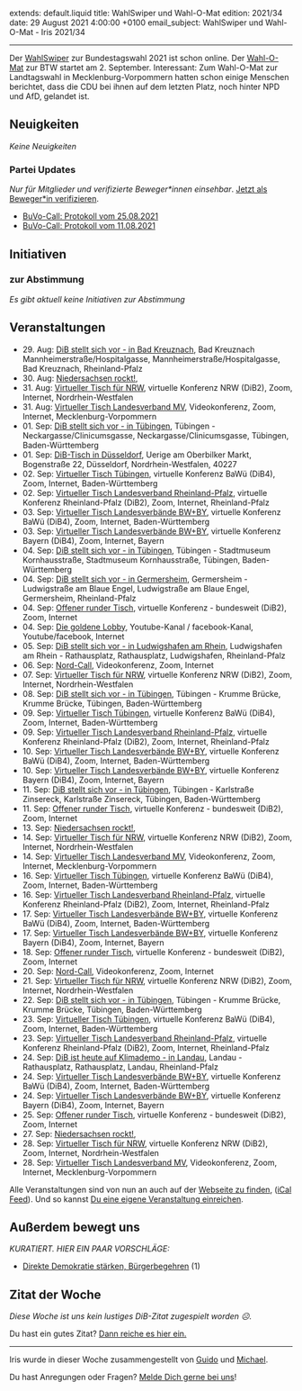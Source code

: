 
extends: default.liquid
title: WahlSwiper und Wahl-O-Mat
edition: 2021/34
date: 29 August 2021 4:00:00 +0100
email_subject: WahlSwiper und Wahl-O-Mat - Iris 2021/34

---
Der [WahlSwiper](https://www.voteswiper.org/de/deutschland/bundestagswahl-2021) zur Bundestagswahl 2021 ist schon online. Der [Wahl-O-Mat](https://www.wahl-o-mat.de/) zur BTW startet am 2. September.
Interessant: Zum Wahl-O-Mat zur Landtagswahl in Mecklenburg-Vorpommern hatten schon einige Menschen berichtet, dass die CDU bei ihnen auf dem letzten Platz, noch hinter NPD und AfD, gelandet ist.

## Neuigkeiten

_Keine Neuigkeiten_

### Partei Updates

_Nur für Mitglieder und verifizierte Beweger\*innen einsehbar_. [Jetzt als Beweger\*in verifizieren](https://bewegung.jetzt/bewegerin-werden/).

 - [BuVo-Call: Protokoll vom 25.08.2021](https://marktplatz.bewegung.jetzt/t/buvo-call-protokoll-vom-25-08-2021/38638)
 - [BuVo-Call: Protokoll vom 11.08.2021](https://marktplatz.bewegung.jetzt/t/buvo-call-protokoll-vom-11-08-2021/38599)

## Initiativen

### zur Abstimmung
_Es gibt aktuell keine Initiativen zur Abstimmung_

## Veranstaltungen

 - 29.&nbsp;Aug: [DiB stellt sich vor - in Bad Kreuznach](https://bewegung.jetzt/veranstaltungen/dib-stellt-sich-vor-in-bad-kreuznach/), Bad Kreuznach Mannheimerstraße/Hospitalgasse, Mannheimerstraße/Hospitalgasse, Bad Kreuznach, Rheinland-Pfalz
 - 30.&nbsp;Aug: [Niedersachsen rockt!](https://bewegung.jetzt/veranstaltungen/niedersachsen-call-2021-08-30/), 
 - 31.&nbsp;Aug: [Virtueller Tisch für NRW](https://bewegung.jetzt/veranstaltungen/virtueller-tisch-landesverbaende-bwby-2021-08-31/), virtuelle Konferenz NRW (DiB2), Zoom, Internet, Nordrhein-Westfalen
 - 31.&nbsp;Aug: [Virtueller Tisch Landesverband MV](https://bewegung.jetzt/veranstaltungen/mv-call-2021-08-31/), Videokonferenz, Zoom, Internet, Mecklenburg-Vorpommern
 - 01.&nbsp;Sep: [DiB stellt sich vor - in Tübingen](https://bewegung.jetzt/veranstaltungen/dib-stellt-sich-vor-in-tuebingen-4/), Tübingen - Neckargasse/Clinicumsgasse, Neckargasse/Clinicumsgasse, Tübingen, Baden-Württemberg
 - 01.&nbsp;Sep: [DiB-Tisch in Düsseldorf](https://bewegung.jetzt/veranstaltungen/dib-tisch-in-duesseldorf/), Uerige am Oberbilker Markt, Bogenstraße 22, Düsseldorf, Nordrhein-Westfalen, 40227
 - 02.&nbsp;Sep: [Virtueller Tisch Tübingen](https://bewegung.jetzt/veranstaltungen/virtueller-tisch-tuebingen-2021-09-02/), virtuelle Konferenz BaWü (DiB4), Zoom, Internet, Baden-Württemberg
 - 02.&nbsp;Sep: [Virtueller Tisch Landesverband Rheinland-Pfalz](https://bewegung.jetzt/veranstaltungen/virtueller-tisch-landesverband-rheinland-pfalz-2021-09-02/), virtuelle Konferenz Rheinland-Pfalz (DiB2), Zoom, Internet, Rheinland-Pfalz
 - 03.&nbsp;Sep: [Virtueller Tisch Landesverbände BW+BY](https://bewegung.jetzt/veranstaltungen/virtueller-tisch-landesverbaende-bwby-3-2021-09-03/), virtuelle Konferenz BaWü (DiB4), Zoom, Internet, Baden-Württemberg
 - 03.&nbsp;Sep: [Virtueller Tisch Landesverbände BW+BY](https://bewegung.jetzt/veranstaltungen/virtueller-tisch-landesverbaende-bwby-2-2021-09-03/), virtuelle Konferenz Bayern (DiB4), Zoom, Internet, Bayern
 - 04.&nbsp;Sep: [DiB stellt sich vor - in Tübingen](https://bewegung.jetzt/veranstaltungen/dib-stellt-sich-vor-in-tuebingen-2/), Tübingen - Stadtmuseum Kornhausstraße, Stadtmuseum Kornhausstraße, Tübingen, Baden-Württemberg
 - 04.&nbsp;Sep: [DiB stellt sich vor - in Germersheim](https://bewegung.jetzt/veranstaltungen/dib-stellt-sich-vor-in-germersheim/), Germersheim - Ludwigstraße am Blaue Engel, Ludwigstraße am Blaue Engel, Germersheim, Rheinland-Pfalz
 - 04.&nbsp;Sep: [Offener runder Tisch](https://bewegung.jetzt/veranstaltungen/offener-runder-tisch-2021-09-04/), virtuelle Konferenz - bundesweit (DiB2), Zoom, Internet
 - 04.&nbsp;Sep: [Die goldene Lobby](https://bewegung.jetzt/veranstaltungen/die-goldene-lobby/), Youtube-Kanal / facebook-Kanal, Youtube/facebook, Internet
 - 05.&nbsp;Sep: [DiB stellt sich vor - in  Ludwigshafen am Rhein](https://bewegung.jetzt/veranstaltungen/dib-stellt-sich-vor-in-ludwigshafen-am-rhein/), Ludwigshafen am Rhein - Rathausplatz, Rathausplatz, Ludwigshafen, Rheinland-Pfalz
 - 06.&nbsp;Sep: [Nord-Call](https://bewegung.jetzt/veranstaltungen/nord-call-2021-09-06/), Videokonferenz, Zoom, Internet
 - 07.&nbsp;Sep: [Virtueller Tisch für NRW](https://bewegung.jetzt/veranstaltungen/virtueller-tisch-landesverbaende-bwby-2021-09-07/), virtuelle Konferenz NRW (DiB2), Zoom, Internet, Nordrhein-Westfalen
 - 08.&nbsp;Sep: [DiB stellt sich vor - in Tübingen](https://bewegung.jetzt/veranstaltungen/dib-stellt-sich-vor-in-tuebingen-5/), Tübingen - Krumme Brücke, Krumme Brücke, Tübingen, Baden-Württemberg
 - 09.&nbsp;Sep: [Virtueller Tisch Tübingen](https://bewegung.jetzt/veranstaltungen/virtueller-tisch-tuebingen-2021-09-09/), virtuelle Konferenz BaWü (DiB4), Zoom, Internet, Baden-Württemberg
 - 09.&nbsp;Sep: [Virtueller Tisch Landesverband Rheinland-Pfalz](https://bewegung.jetzt/veranstaltungen/virtueller-tisch-landesverband-rheinland-pfalz-2021-09-09/), virtuelle Konferenz Rheinland-Pfalz (DiB2), Zoom, Internet, Rheinland-Pfalz
 - 10.&nbsp;Sep: [Virtueller Tisch Landesverbände BW+BY](https://bewegung.jetzt/veranstaltungen/virtueller-tisch-landesverbaende-bwby-3-2021-09-10/), virtuelle Konferenz BaWü (DiB4), Zoom, Internet, Baden-Württemberg
 - 10.&nbsp;Sep: [Virtueller Tisch Landesverbände BW+BY](https://bewegung.jetzt/veranstaltungen/virtueller-tisch-landesverbaende-bwby-2-2021-09-10/), virtuelle Konferenz Bayern (DiB4), Zoom, Internet, Bayern
 - 11.&nbsp;Sep: [DiB stellt sich vor - in Tübingen](https://bewegung.jetzt/veranstaltungen/dib-stellt-sich-vor-in-tuebingen-3/), Tübingen - Karlstraße Zinsereck, Karlstraße Zinsereck, Tübingen, Baden-Württemberg
 - 11.&nbsp;Sep: [Offener runder Tisch](https://bewegung.jetzt/veranstaltungen/offener-runder-tisch-2021-09-11/), virtuelle Konferenz - bundesweit (DiB2), Zoom, Internet
 - 13.&nbsp;Sep: [Niedersachsen rockt!](https://bewegung.jetzt/veranstaltungen/niedersachsen-call-2021-09-13/), 
 - 14.&nbsp;Sep: [Virtueller Tisch für NRW](https://bewegung.jetzt/veranstaltungen/virtueller-tisch-landesverbaende-bwby-2021-09-14/), virtuelle Konferenz NRW (DiB2), Zoom, Internet, Nordrhein-Westfalen
 - 14.&nbsp;Sep: [Virtueller Tisch Landesverband MV](https://bewegung.jetzt/veranstaltungen/mv-call-2021-09-14/), Videokonferenz, Zoom, Internet, Mecklenburg-Vorpommern
 - 16.&nbsp;Sep: [Virtueller Tisch Tübingen](https://bewegung.jetzt/veranstaltungen/virtueller-tisch-tuebingen-2021-09-16/), virtuelle Konferenz BaWü (DiB4), Zoom, Internet, Baden-Württemberg
 - 16.&nbsp;Sep: [Virtueller Tisch Landesverband Rheinland-Pfalz](https://bewegung.jetzt/veranstaltungen/virtueller-tisch-landesverband-rheinland-pfalz-2021-09-16/), virtuelle Konferenz Rheinland-Pfalz (DiB2), Zoom, Internet, Rheinland-Pfalz
 - 17.&nbsp;Sep: [Virtueller Tisch Landesverbände BW+BY](https://bewegung.jetzt/veranstaltungen/virtueller-tisch-landesverbaende-bwby-3-2021-09-17/), virtuelle Konferenz BaWü (DiB4), Zoom, Internet, Baden-Württemberg
 - 17.&nbsp;Sep: [Virtueller Tisch Landesverbände BW+BY](https://bewegung.jetzt/veranstaltungen/virtueller-tisch-landesverbaende-bwby-2-2021-09-17/), virtuelle Konferenz Bayern (DiB4), Zoom, Internet, Bayern
 - 18.&nbsp;Sep: [Offener runder Tisch](https://bewegung.jetzt/veranstaltungen/offener-runder-tisch-2021-09-18/), virtuelle Konferenz - bundesweit (DiB2), Zoom, Internet
 - 20.&nbsp;Sep: [Nord-Call](https://bewegung.jetzt/veranstaltungen/nord-call-2021-09-20/), Videokonferenz, Zoom, Internet
 - 21.&nbsp;Sep: [Virtueller Tisch für NRW](https://bewegung.jetzt/veranstaltungen/virtueller-tisch-landesverbaende-bwby-2021-09-21/), virtuelle Konferenz NRW (DiB2), Zoom, Internet, Nordrhein-Westfalen
 - 22.&nbsp;Sep: [DiB stellt sich vor - in Tübingen](https://bewegung.jetzt/veranstaltungen/dib-stellt-sich-vor-in-tuebingen-6/), Tübingen - Krumme Brücke, Krumme Brücke, Tübingen, Baden-Württemberg
 - 23.&nbsp;Sep: [Virtueller Tisch Tübingen](https://bewegung.jetzt/veranstaltungen/virtueller-tisch-tuebingen-2021-09-23/), virtuelle Konferenz BaWü (DiB4), Zoom, Internet, Baden-Württemberg
 - 23.&nbsp;Sep: [Virtueller Tisch Landesverband Rheinland-Pfalz](https://bewegung.jetzt/veranstaltungen/virtueller-tisch-landesverband-rheinland-pfalz-2021-09-23/), virtuelle Konferenz Rheinland-Pfalz (DiB2), Zoom, Internet, Rheinland-Pfalz
 - 24.&nbsp;Sep: [DiB ist heute auf Klimademo - in Landau](https://bewegung.jetzt/veranstaltungen/dib-ist-heute-auf-klimademo-in-landau/), Landau - Rathausplatz, Rathausplatz, Landau, Rheinland-Pfalz
 - 24.&nbsp;Sep: [Virtueller Tisch Landesverbände BW+BY](https://bewegung.jetzt/veranstaltungen/virtueller-tisch-landesverbaende-bwby-3-2021-09-24/), virtuelle Konferenz BaWü (DiB4), Zoom, Internet, Baden-Württemberg
 - 24.&nbsp;Sep: [Virtueller Tisch Landesverbände BW+BY](https://bewegung.jetzt/veranstaltungen/virtueller-tisch-landesverbaende-bwby-2-2021-09-24/), virtuelle Konferenz Bayern (DiB4), Zoom, Internet, Bayern
 - 25.&nbsp;Sep: [Offener runder Tisch](https://bewegung.jetzt/veranstaltungen/offener-runder-tisch-2021-09-25/), virtuelle Konferenz - bundesweit (DiB2), Zoom, Internet
 - 27.&nbsp;Sep: [Niedersachsen rockt!](https://bewegung.jetzt/veranstaltungen/niedersachsen-call-2021-09-27/), 
 - 28.&nbsp;Sep: [Virtueller Tisch für NRW](https://bewegung.jetzt/veranstaltungen/virtueller-tisch-landesverbaende-bwby-2021-09-28/), virtuelle Konferenz NRW (DiB2), Zoom, Internet, Nordrhein-Westfalen
 - 28.&nbsp;Sep: [Virtueller Tisch Landesverband MV](https://bewegung.jetzt/veranstaltungen/mv-call-2021-09-28/), Videokonferenz, Zoom, Internet, Mecklenburg-Vorpommern

Alle Veranstaltungen sind von nun an auch auf der [Webseite zu finden](https://bewegung.jetzt/veranstaltungen/), ([iCal Feed](https://bewegung.jetzt/?ical=1)). Und so kannst [Du eine eigene Veranstaltung einreichen](https://marktplatz.bewegung.jetzt/t/eine-veranstaltung-auf-der-webseite-einreichen/21379).


## Außerdem bewegt uns

_KURATIERT. HIER EIN PAAR VORSCHLÄGE:_
 - [Direkte Demokratie stärken, Bürgerbegehren](https://marktplatz.bewegung.jetzt/t/direkte-demokratie-staerken-buergerbegehren/38627) (1)

## Zitat der Woche
_Diese Woche ist uns kein lustiges DiB-Zitat zugespielt worden ☹._

Du hast ein gutes Zitat? [Dann reiche es hier ein.](https://marktplatz.bewegung.jetzt/t/fortsetzung-lustige-dib-zitate/24431)


---

Iris wurde in dieser Woche zusammengestellt von [Guido](https://marktplatz.bewegung.jetzt/u/Guido/) und [Michael](https://marktplatz.bewegung.jetzt/u/MichaelVoss/).

Du hast Anregungen oder Fragen? [Melde Dich gerne bei uns](https://marktplatz.bewegung.jetzt/t/neu-iris-die-woechtliche-zusammenfasssung-zum-sonntagsbrunch/10990)!

